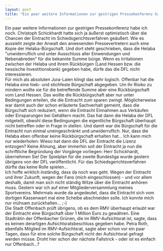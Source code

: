 ```yaml
---
layout: post
title: "Ein paar weitere Informationen zur gestrigen Pressekonferenz habe ich noch."
---
```


Ein paar weitere Informationen zur gestrigen Pressekonferenz habe ich noch. Christoph Schickhardt hatte sich ja äußerst optimistisch über die Chancen der Eintracht im Schiedsgerichtsverfahren geäußert. Wie es aussieht zeigte der Anwalt den anwesenden Pressevertretern auch eine Kopie der Helaba-Bürgschaft. Und dort steht geschrieben, dass die Helaba "unwiderruflich und unter Ausschluss aller Einwendungen und Nebenabreden" für die bekannte Summe bürge. Wenn es Irritationen zwischen der Helaba und ihrem Rückbürgen (Land Hessen bzw. die hessische Investitionsbank) gegeben habe, dürfe das die DFL nicht interessieren.  
Für mich als absoluten Jura-Laien klingt das sehr logisch. Offenbar hat die Helaba eine hieb- und stichfeste Bürgschaft abgegeben. Um ihr Risiko zu mindern wollte sie für die betreffende Summe aber eine Rückbürgschaft vom Land Hessen. Das wollte die Rückbürgschaft aber nur unter Bedingungen erteilen, die die Eintracht zum sparen zwingt. Möglicherweise war damit auch der schon erläuterte Sachverhalt gemeint, dass die Bürgschaft sich reduziert, wenn die Eintracht Einnahmen aus Verkäufen oder Einsparungen bei Gehältern macht. Das hat dann die Helaba der DFL mitgeteilt, obwohl diese Bedingungen die eigentliche Bürgschaft überhaupt nicht betreffen oder in Frage in stellen. Und damit war die Bürgschaft für die Eintracht nun einmal uneingeschränkt und unwiderruflich. Nur, dass die Helaba eben offenbar keine Rückbürgschaft erhalten hat... Ich kann mich nur wiederholen: Wieso hat dann die DFL der Eintracht die Lizenz entzogen? Keine Ahnung, aber immerhin soll der Eintracht ja nun die schriftliche Begründung der Vorgänge vorliegen: Herr Schickhardt, übernehmen Sie! Der Spielplan für die zweite Bundesliga wurde gestern übrigens von der DFL veröffentlicht. Für das Schiedsgerichtsverfahren dürfte das keine Rolle spielen...  
Ich hoffe wirklich inständig, dass da noch was geht. Wegen der Eintracht und ihrer Zukunft, wegen der Fans (mich eingeschlossen) - und vor allem deshalb, damit man sich nicht ständig Witze über die Eintracht anhören muss. Gestern war ich auf einer Mitgliederversammlung meines Sportvereins. Mehrmals wurde da angedeutet, dass die Eintracht sich vom dortigen Kassenwart mal eine Scheibe abschneiden solle. Ich konnte mich nur mühsam zurückhalten... ;-)  
Die Stadt Offenbach prüft übrigens, ob es dem RMV überhaupt erlaubt war der Eintracht eine Bürgschaft über 1 Million Euro zu gewähren. Eine Stadträtin der Offenbacher Grünen, die im RMV-Aufsichtsrat ist, sagte, dass es keinen derartigen Aufsichtsratsbeschluss gegeben habe. Petra Roth, ebenfalls Mitglied im RMV-Aufsichtsrat, sagte aber schon vor ein paar Tagen, dass für eine solche Bürgschaft nicht der Aufsichtsrat gefragt werden müsse. Droht hier schon der nächste Fallstrick - oder ist es einfach nur Offenbach...?
